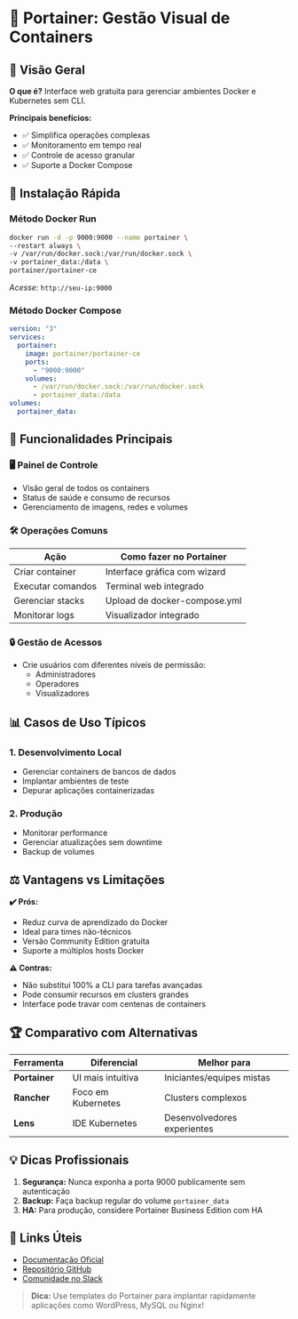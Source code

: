 # 🐳 Portainer: Gestão Visual de Containers

## 🌟 Visão Geral

**O que é?**
Interface web gratuita para gerenciar ambientes Docker e Kubernetes sem CLI.

**Principais benefícios:**

- ✅ Simplifica operações complexas
- ✅ Monitoramento em tempo real
- ✅ Controle de acesso granular
- ✅ Suporte a Docker Compose

## 🚀 Instalação Rápida

### Método Docker Run

```bash
docker run -d -p 9000:9000 --name portainer \
--restart always \
-v /var/run/docker.sock:/var/run/docker.sock \
-v portainer_data:/data \
portainer/portainer-ce
```

_Acesse:_ `http://seu-ip:9000`

### Método Docker Compose

```yaml
version: "3"
services:
  portainer:
    image: portainer/portainer-ce
    ports:
      - "9000:9000"
    volumes:
      - /var/run/docker.sock:/var/run/docker.sock
      - portainer_data:/data
volumes:
  portainer_data:
```

## 🔧 Funcionalidades Principais

### 🖥️ Painel de Controle

- Visão geral de todos os containers
- Status de saúde e consumo de recursos
- Gerenciamento de imagens, redes e volumes

### 🛠️ Operações Comuns

| Ação              | Como fazer no Portainer      |
| ----------------- | ---------------------------- |
| Criar container   | Interface gráfica com wizard |
| Executar comandos | Terminal web integrado       |
| Gerenciar stacks  | Upload de docker-compose.yml |
| Monitorar logs    | Visualizador integrado       |

### 🔒 Gestão de Acessos

- Crie usuários com diferentes níveis de permissão:
  - Administradores
  - Operadores
  - Visualizadores

## 📊 Casos de Uso Típicos

### 1. Desenvolvimento Local

- Gerenciar containers de bancos de dados
- Implantar ambientes de teste
- Depurar aplicações containerizadas

### 2. Produção

- Monitorar performance
- Gerenciar atualizações sem downtime
- Backup de volumes

## ⚖️ Vantagens vs Limitações

**✔️ Prós:**

- Reduz curva de aprendizado do Docker
- Ideal para times não-técnicos
- Versão Community Edition gratuita
- Suporte a múltiplos hosts Docker

**⚠️ Contras:**

- Não substitui 100% a CLI para tarefas avançadas
- Pode consumir recursos em clusters grandes
- Interface pode travar com centenas de containers

## 🏆 Comparativo com Alternativas

| Ferramenta    | Diferencial        | Melhor para                 |
| ------------- | ------------------ | --------------------------- |
| **Portainer** | UI mais intuitiva  | Iniciantes/equipes mistas   |
| **Rancher**   | Foco em Kubernetes | Clusters complexos          |
| **Lens**      | IDE Kubernetes     | Desenvolvedores experientes |

## 💡 Dicas Profissionais

1. **Segurança:** Nunca exponha a porta 9000 publicamente sem autenticação
2. **Backup:** Faça backup regular do volume `portainer_data`
3. **HA:** Para produção, considere Portainer Business Edition com HA

## 🔗 Links Úteis

- [Documentação Oficial](https://docs.portainer.io/)
- [Repositório GitHub](https://github.com/portainer/portainer)
- [Comunidade no Slack](https://portainer.io/slack)

> **Dica:** Use templates do Portainer para implantar rapidamente aplicações como WordPress, MySQL ou Nginx!

